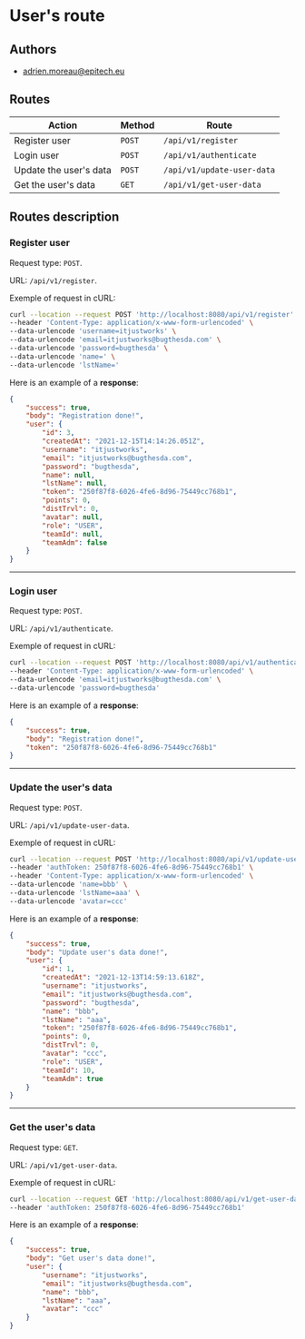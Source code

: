 # **User's route**

## **Authors**

- adrien.moreau@epitech.eu

## **Routes**

| Action | Method | Route |
| ---- | ---- | ---- |
| Register user | `POST` | `/api/v1/register` |
| Login user | `POST` | `/api/v1/authenticate` |
| Update the user's data | `POST` | `/api/v1/update-user-data` |
| Get the user's data | `GET` | `/api/v1/get-user-data` |

## **Routes description**

### **Register user**

Request type: `POST`.

URL: `/api/v1/register`.

Exemple of request in cURL:
```bash
curl --location --request POST 'http://localhost:8080/api/v1/register' \
--header 'Content-Type: application/x-www-form-urlencoded' \
--data-urlencode 'username=itjustworks' \
--data-urlencode 'email=itjustworks@bugthesda.com' \
--data-urlencode 'password=bugthesda' \
--data-urlencode 'name=' \
--data-urlencode 'lstName='
```

Here is an example of a **response**:
```json
{
    "success": true,
    "body": "Registration done!",
    "user": {
        "id": 3,
        "createdAt": "2021-12-15T14:14:26.051Z",
        "username": "itjustworks",
        "email": "itjustworks@bugthesda.com",
        "password": "bugthesda",
        "name": null,
        "lstName": null,
        "token": "250f87f8-6026-4fe6-8d96-75449cc768b1",
        "points": 0,
        "distTrvl": 0,
        "avatar": null,
        "role": "USER",
        "teamId": null,
        "teamAdm": false
    }
}
```
____
### **Login user**

Request type: `POST`.

URL: `/api/v1/authenticate`.

Exemple of request in cURL:
```bash
curl --location --request POST 'http://localhost:8080/api/v1/authenticate' \
--header 'Content-Type: application/x-www-form-urlencoded' \
--data-urlencode 'email=itjustworks@bugthesda.com' \
--data-urlencode 'password=bugthesda'
```

Here is an example of a **response**:
```json
{
    "success": true,
    "body": "Registration done!",
    "token": "250f87f8-6026-4fe6-8d96-75449cc768b1"
}
```
____
### **Update the user's data**

Request type: `POST`.

URL: `/api/v1/update-user-data`.

Exemple of request in cURL:
```bash
curl --location --request POST 'http://localhost:8080/api/v1/update-user-data' \
--header 'authToken: 250f87f8-6026-4fe6-8d96-75449cc768b1' \
--header 'Content-Type: application/x-www-form-urlencoded' \
--data-urlencode 'name=bbb' \
--data-urlencode 'lstName=aaa' \
--data-urlencode 'avatar=ccc'
```

Here is an example of a **response**:
```json
{
    "success": true,
    "body": "Update user's data done!",
    "user": {
        "id": 1,
        "createdAt": "2021-12-13T14:59:13.618Z",
        "username": "itjustworks",
        "email": "itjustworks@bugthesda.com",
        "password": "bugthesda",
        "name": "bbb",
        "lstName": "aaa",
        "token": "250f87f8-6026-4fe6-8d96-75449cc768b1",
        "points": 0,
        "distTrvl": 0,
        "avatar": "ccc",
        "role": "USER",
        "teamId": 10,
        "teamAdm": true
    }
}
```
____
### **Get the user's data**

Request type: `GET`.

URL: `/api/v1/get-user-data`.

Exemple of request in cURL:
```bash
curl --location --request GET 'http://localhost:8080/api/v1/get-user-data' \
--header 'authToken: 250f87f8-6026-4fe6-8d96-75449cc768b1'
```

Here is an example of a **response**:
```json
{
    "success": true,
    "body": "Get user's data done!",
    "user": {
        "username": "itjustworks",
        "email": "itjustworks@bugthesda.com",
        "name": "bbb",
        "lstName": "aaa",
        "avatar": "ccc"
    }
}
```